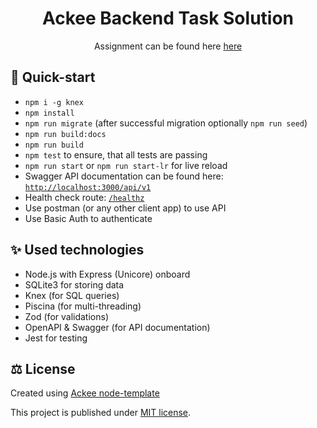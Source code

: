 <div align="center">

# Ackee Backend Task Solution


Assignment can be found here [here](https://github.com/AckeeCZ/cookbook-api-task)

</div>

## 🚀 Quick-start

- `npm i -g knex`
- `npm install`
- `npm run migrate` (after successful migration optionally `npm run seed`)
- `npm run build:docs`
- `npm run build`
- `npm test` to ensure, that all tests are passing
- `npm run start` or `npm run start-lr` for live reload
- Swagger API documentation can be found here: [`http://localhost:3000/api/v1`](http://localhost:3000/)
- Health check route: [`/healthz`](http://localhost:3000/healthz)
- Use postman (or any other client app) to use API
- Use Basic Auth to authenticate
## ✨ Used technologies
- Node.js with Express (Unicore) onboard
- SQLite3 for storing data
- Knex (for SQL queries)
- Piscina (for multi-threading)
- Zod (for validations)
- OpenAPI & Swagger (for API documentation)
- Jest for testing

## ⚖️ License
Created using [Ackee node-template](https://github.com/AckeeCZ/node-template/tree/master/src)

This project is published under [MIT license](./LICENSE).
